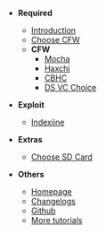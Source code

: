 - **Required**

  - [Introduction](introduction.md)
  - [Choose CFW](choose-cfw.md)
  - **CFW**
    - [Mocha](mocha.md)
    - [Haxchi](haxchi.md)
    - [CBHC](cbhc.md)
    - [DS VC Choice](ds-vc-choice.md)

- **Exploit**

  - [Indexiine](indexiine.md)

- **Extras**

  - [Choose SD Card](choose-sd-card.md)

- **Others**

  - [Homepage](index.md)
  - [Changelogs](changelogs.md)
  - [Github](https://github.com/vincent-coding/WiiU-Guide/)
  - [More tutorials](https://wiiu.hacks.guide/#/)
